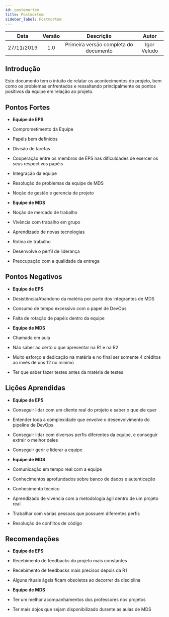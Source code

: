 ```yaml
---
id: postemortem
title: Postmortem
sidebar_label: Postmortem
---
```


| Data | Versão | Descrição | Autor |
|:----:|:------:|:---------:|:-----:|
| 27/11/2019 | 1.0 | Primeira versão completa do documento | Igor Veludo |

## Introdução
Este documento tem o intuito de relatar os acontecimentos do projeto, bem como os problemas enfrentados e ressaltando principalmente os pontos positivos da equipe em relação ao projeto.

## Pontos Fortes
- **Equipe de EPS**
- Comprometimento da Equipe
- Papéis bem definidos
- Divisão de tarefas
- Cooperação entre os membros de EPS nas dificuldades de exercer os seus respectivos papéis
- Integração da equipe
- Resolução de problemas da equipe de MDS
- Noção de gestão e gerencia de projeto


- **Equipe de MDS**
- Noção de mercado de trabalho
- Vivência com trabalho em grupo
- Aprendizado de novas tecnologias
- Rotina de trabalho
- Desenvolve o perfil de liderança
- Preocupação com a qualidade da entrega

## Pontos Negativos

- **Equipe de EPS**
- Desistência/Abandono da matéria por parte dos integrantes de MDS
- Consumo de tempo excessivo com o papel de DevOps
- Falta de rotação de papéis dentro da equipe

- **Equipe de MDS**
- Chamada em aula
- Não saber ao certo o que apresentar na R1 e na R2
- Muito esforço e dedicação na matéria e no final ser somente 4 créditos ao invés de uns 12 no mínimo
- Ter que saber fazer testes antes da matéria de testes


## Lições Aprendidas

- **Equipe de EPS**
- Conseguir lidar com um cliente real do projeto e saber o que ele quer
- Entender toda a complexidade que envolve o desenvolvimento do pipeline de DevOps
- Conseguir lidar com diversos perfis diferentes da equipe, e conseguir extrair o melhor deles
- Conseguir gerir e liderar a equipe

- **Equipe de MDS**
- Comunicação em tempo real com a equipe
- Conhecimentos aprofundados sobre banco de dados e autenticação
- Conhecimento técnico
- Aprendizado de vivencia com a metodologia ágil dentro de um projeto real
- Trabalhar com várias pessoas que possuem diferentes perfis
- Resolução de conflitos de código

## Recomendações

- **Equipe de EPS**
- Recebimento de feedbacks do projeto mais constantes
- Recebimento de feedbacks mais precisos depois da R1
- Alguns rituais ágeis ficam obsoletos ao decorrer da disciplina

- **Equipe de MDS**
- Ter um melhor acompanhamentos dos professores nos projetos
- Ter mais dojos que sejam disponibilizado durante as aulas de MDS
